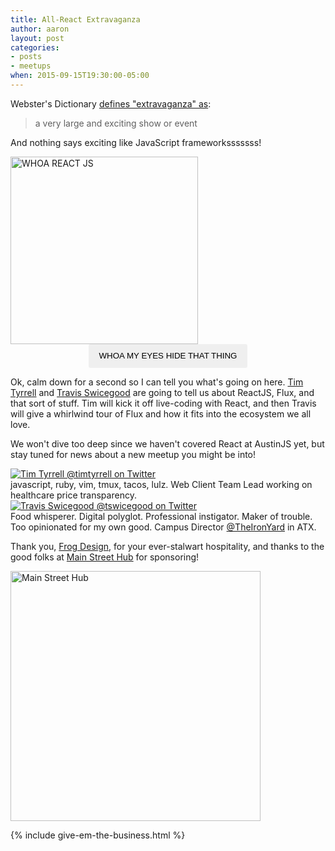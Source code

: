 ```yaml
---
title: All-React Extravaganza
author: aaron
layout: post
categories:
- posts
- meetups
when: 2015-09-15T19:30:00-05:00
---
```


Webster's Dictionary [defines "extravaganza" as][extravaganza]:

> a very large and exciting show or event

And nothing says exciting like JavaScript frameworksssssss!

<div class="sponsor-logo">
  <div class="hidden">
    <img src="https://cldup.com/G5ajKtTSq6.gif" style="width: 300px; max-width: 100%;" alt="WHOA REACT JS" />
    <button type="button" onclick="hideImage()" style="display: block; margin: 0 auto; line-height: 1.25rem; padding: .5rem 1rem; -webkit-appearance: none; border: 1px solid transparent; border-radius: 3px;">
      WHOA MY EYES HIDE THAT THING
    </button>
  </div>

  <script>
  (function() {
    var theNoise = document.currentScript.parentElement.children[0];

    if (!window.localStorage.september2015HideGif)
      theNoise.className = '';

    window.hideImage = function() {
      theNoise.className = 'hidden';
      window.localStorage.september2015HideGif = 'for the love of everything yes';
    };
  })();
  </script>
</div>

Ok, calm down for a second so I can tell you what's going on here. [Tim Tyrrell][] and [Travis Swicegood][] are going to tell us about ReactJS, Flux, and that sort of stuff. Tim will kick it off live-coding with React, and then Travis will give a whirlwind tour of Flux and how it fits into the ecosystem we all love.

We won't dive too deep since we haven't covered React at AustinJS yet, but stay tuned for news about a new meetup you might be into!

<div class="media-object speaker-bio">
  <a href="https://twitter.com/timtyrrell">
    <img alt="Tim Tyrrell @timtyrrell on Twitter" src="https://pbs.twimg.com/profile_images/625417581613060096/EfSI3lzo.jpg" />
  </a>
  <div>
  javascript, ruby, vim, tmux, tacos, lulz. Web Client Team Lead working on healthcare price transparency.
  </div>
</div>

<div class="media-object speaker-bio">
  <a href="https://twitter.com/tswicegood">
    <img alt="Travis Swicegood @tswicegood on Twitter" src="https://pbs.twimg.com/profile_images/632313633767223296/I5v3bdj3.jpg" />
  </a>
  <div>
  Food whisperer. Digital polyglot. Professional instigator. Maker of trouble. Too opinionated for my own good. Campus Director <a href="https://twitter.com/theironyard">@TheIronYard</a> in ATX.
  </div>
</div>

Thank you, [Frog Design][], for your ever-stalwart hospitality, and thanks to the good folks at [Main Street Hub][] for sponsoring!

<div class="sponsor-logo">
  <a href="http://www.mainstreethub.com/">
    <img style="width: 400px; max-width: 100%;" src="http://www.mainstreethub.com/wp-content/uploads/2014/12/msh_logo.svg" alt="Main Street Hub" />
  </a>
</div>

{% include give-em-the-business.html %}

[extravaganza]: http://www.merriam-webster.com/dictionary/suggestions/sharknado
[Tim Tyrrell]: https://twitter.com/timtyrrell
[Travis Swicegood]: https://twitter.com/tswicegood
[Main Street Hub]: http://www.mainstreethub.com/
[Frog Design]: http://www.frogdesign.com/contact/austin.html
